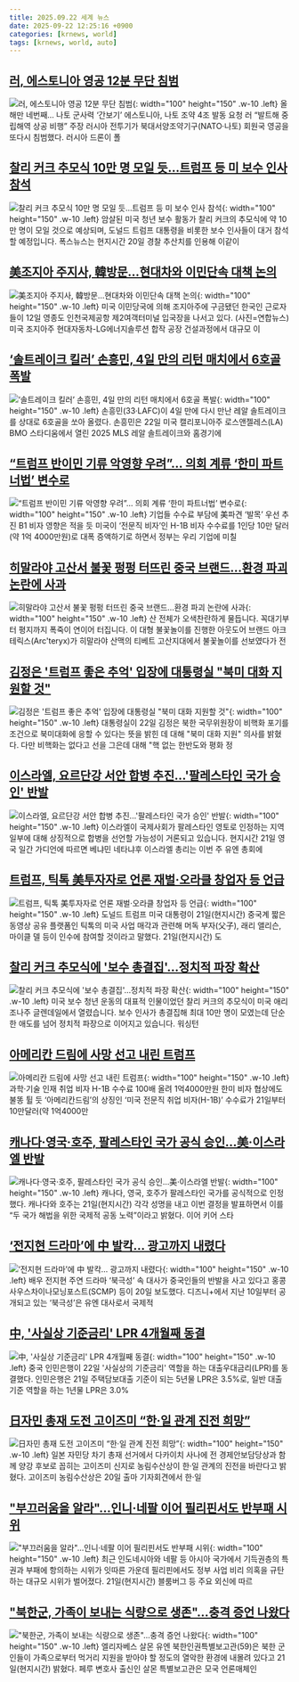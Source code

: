 ```yaml
---
title: 2025.09.22 세계 뉴스
date: 2025-09-22 12:25:16 +0900
categories: [krnews, world]
tags: [krnews, world, auto]
---
```

## [러, 에스토니아 영공 12분 무단 침범](https://n.news.naver.com/mnews/article/022/0004069914)

![러, 에스토니아 영공 12분 무단 침범](https://mimgnews.pstatic.net/image/origin/022/2025/09/21/4069914.jpg?type=nf220_150){: width="100" height="150" .w-10 .left}
올해만 네번째… 나토 군사력 ‘간보기’ 에스토니아, 나토 조약 4조 발동 요청 러 “발트해 중립해역 상공 비행” 주장 러시아 전투기가 북대서양조약기구(NATO·나토) 회원국 영공을 또다시 침범했다. 러시아 드론이 폴

## [찰리 커크 추모식 10만 명 모일 듯…트럼프 등 미 보수 인사 참석](https://n.news.naver.com/mnews/article/057/0001909542)

![찰리 커크 추모식 10만 명 모일 듯…트럼프 등 미 보수 인사 참석](https://mimgnews.pstatic.net/image/origin/057/2025/09/21/1909542.jpg?type=nf220_150){: width="100" height="150" .w-10 .left}
암살된 미국 청년 보수 활동가 찰리 커크의 추모식에 약 10만 명이 모일 것으로 예상되며, 도널드 트럼프 대통령을 비롯한 보수 인사들이 대거 참석할 예정입니다. 폭스뉴스는 현지시간 20일 경찰 추산치를 인용해 이같이

## [美조지아 주지사, 韓방문…현대차와 이민단속 대책 논의](https://n.news.naver.com/mnews/article/018/0006122023)

![美조지아 주지사, 韓방문…현대차와 이민단속 대책 논의](https://mimgnews.pstatic.net/image/origin/018/2025/09/22/6122023.jpg?type=nf220_150){: width="100" height="150" .w-10 .left}
미국 이민당국에 의해 조지아주에 구금됐던 한국인 근로자들이 12일 영종도 인천국제공항 제2여객터미널 입국장을 나서고 있다. (사진=연합뉴스) 미국 조지아주 현대자동차-LG에너지솔루션 합작 공장 건설과정에서 대규모 이

## [‘솔트레이크 킬러’ 손흥민, 4일 만의 리턴 매치에서 6호골 폭발](https://n.news.naver.com/mnews/article/032/0003397941)

![‘솔트레이크 킬러’ 손흥민, 4일 만의 리턴 매치에서 6호골 폭발](https://mimgnews.pstatic.net/image/origin/032/2025/09/22/3397941.jpg?type=nf220_150){: width="100" height="150" .w-10 .left}
손흥민(33·LAFC)이 4일 만에 다시 만난 레알 솔트레이크를 상대로 6호골을 쏘아 올렸다. 손흥민은 22일 미국 캘리포니아주 로스앤젤레스(LA) BMO 스타디움에서 열린 2025 MLS 레알 솔트레이크와 홈경기에

## [“트럼프 반이민 기류 악영향 우려”… 의회 계류 ‘한미 파트너법’ 변수로](https://n.news.naver.com/mnews/article/081/0003576635)

![“트럼프 반이민 기류 악영향 우려”… 의회 계류 ‘한미 파트너법’ 변수로](https://mimgnews.pstatic.net/image/origin/081/2025/09/22/3576635.jpg?type=nf220_150){: width="100" height="150" .w-10 .left}
기업들 수수료 부담에 美파견 ‘발목’ 우선 추진 B1 비자 영향은 적을 듯 미국이 ‘전문직 비자’인 H-1B 비자 수수료를 1인당 10만 달러(약 1억 4000만원)로 대폭 증액하기로 하면서 정부는 우리 기업에 미칠

## [히말라야 고산서 불꽃 펑펑 터뜨린 중국 브랜드…환경 파괴 논란에 사과](https://n.news.naver.com/mnews/article/422/0000783785)

![히말라야 고산서 불꽃 펑펑 터뜨린 중국 브랜드…환경 파괴 논란에 사과](https://mimgnews.pstatic.net/image/origin/422/2025/09/22/783785.jpg?type=nf220_150){: width="100" height="150" .w-10 .left}
산 전체가 오색찬란하게 물듭니다. 꼭대기부터 평지까지 폭죽이 연이어 터집니다. 이 대형 불꽃놀이를 진행한 아웃도어 브랜드 아크테릭스(Arc'teryx)가 히말라야 산맥의 티베트 고산지대에서 불꽃놀이를 선보였다가 전

## [김정은 '트럼프 좋은 추억' 입장에 대통령실 "북미 대화 지원할 것"](https://n.news.naver.com/mnews/article/448/0000558639)

![김정은 '트럼프 좋은 추억' 입장에 대통령실 "북미 대화 지원할 것"](https://mimgnews.pstatic.net/image/origin/448/2025/09/22/558639.jpg?type=nf220_150){: width="100" height="150" .w-10 .left}
대통령실이 22일 김정은 북한 국무위원장이 비핵화 포기를 조건으로 북미대화에 응할 수 있다는 뜻을 밝힌 데 대해 "북미 대화 지원" 의사를 밝혔다. 다만 비핵화는 없다고 선을 그은데 대해 "핵 없는 한반도와 평화 정

## [이스라엘, 요르단강 서안 합병 추진...'팔레스타인 국가 승인' 반발](https://n.news.naver.com/mnews/article/052/0002250105)

![이스라엘, 요르단강 서안 합병 추진...'팔레스타인 국가 승인' 반발](https://mimgnews.pstatic.net/image/origin/052/2025/09/22/2250105.jpg?type=nf220_150){: width="100" height="150" .w-10 .left}
이스라엘이 국제사회가 팔레스타인 영토로 인정하는 지역 일부에 대해 상징적으로 합병을 선언할 가능성이 거론되고 있습니다. 현지시간 21일 영국 일간 가디언에 따르면 베냐민 네타냐후 이스라엘 총리는 이번 주 유엔 총회에

## [트럼프, 틱톡 美투자자로 언론 재벌·오라클 창업자 등 언급](https://n.news.naver.com/mnews/article/018/0006122336)

![트럼프, 틱톡 美투자자로 언론 재벌·오라클 창업자 등 언급](https://mimgnews.pstatic.net/image/origin/018/2025/09/22/6122336.jpg?type=nf220_150){: width="100" height="150" .w-10 .left}
도널드 트럼프 미국 대통령이 21일(현지시간) 중국계 짧은 동영상 공유 플랫폼인 틱톡의 미국 사업 매각과 관련해 머독 부자(父子), 래리 앨리슨, 마이클 델 등이 인수에 참여할 것이라고 말했다. 21일(현지시간) 도

## [찰리 커크 추모식에 '보수 총결집'…정치적 파장 확산](https://n.news.naver.com/mnews/article/437/0000457776)

![찰리 커크 추모식에 '보수 총결집'…정치적 파장 확산](https://mimgnews.pstatic.net/image/origin/437/2025/09/22/457776.jpg?type=nf220_150){: width="100" height="150" .w-10 .left}
미국 보수 청년 운동의 대표적 인물이었던 찰리 커크의 추모식이 미국 애리조나주 글렌데일에서 열렸습니다. 보수 인사가 총결집해 최대 10만 명이 모였는데 단순한 애도를 넘어 정치적 파장으로 이어지고 있습니다. 워싱턴

## [아메리칸 드림에 사망 선고 내린 트럼프](https://n.news.naver.com/mnews/article/023/0003930509)

![아메리칸 드림에 사망 선고 내린 트럼프](https://mimgnews.pstatic.net/image/origin/023/2025/09/22/3930509.jpg?type=nf220_150){: width="100" height="150" .w-10 .left}
과학·기술 인재 취업 비자 H-1B 수수료 100배 올려 1억4000만원 한미 비자 협상에도 불똥 튈 듯 ‘아메리칸드림’의 상징인 ‘미국 전문직 취업 비자(H-1B)’ 수수료가 21일부터 10만달러(약 1억4000만

## [캐나다·영국·호주, 팔레스타인 국가 공식 승인…美·이스라엘 반발](https://n.news.naver.com/mnews/article/018/0006121864)

![캐나다·영국·호주, 팔레스타인 국가 공식 승인…美·이스라엘 반발](https://mimgnews.pstatic.net/image/origin/018/2025/09/21/6121864.jpg?type=nf220_150){: width="100" height="150" .w-10 .left}
캐나다, 영국, 호주가 팔레스타인 국가를 공식적으로 인정했다. 캐나다와 호주는 21일(현지시간) 각각 성명을 내고 이번 결정을 발표하면서 이를 “두 국가 해법을 위한 국제적 공동 노력”이라고 밝혔다. 이어 키어 스타

## [‘전지현 드라마’에 中 발칵… 광고까지 내렸다](https://n.news.naver.com/mnews/article/023/0003930415)

![‘전지현 드라마’에 中 발칵… 광고까지 내렸다](https://mimgnews.pstatic.net/image/origin/023/2025/09/21/3930415.jpg?type=nf220_150){: width="100" height="150" .w-10 .left}
배우 전지현 주연 드라마 ‘북극성’ 속 대사가 중국인들의 반발을 사고 있다고 홍콩 사우스차이나모닝포스트(SCMP) 등이 20일 보도했다. 디즈니+에서 지난 10일부터 공개되고 있는 ‘북극성’은 유엔 대사로서 국제적

## [中, '사실상 기준금리' LPR 4개월째 동결](https://n.news.naver.com/mnews/article/277/0005655471)

![中, '사실상 기준금리' LPR 4개월째 동결](https://mimgnews.pstatic.net/image/origin/277/2025/09/22/5655471.jpg?type=nf220_150){: width="100" height="150" .w-10 .left}
중국 인민은행이 22일 '사실상의 기준금리' 역할을 하는 대출우대금리(LPR)를 동결했다. 인민은행은 21일 주택담보대출 기준이 되는 5년물 LPR은 3.5%로, 일반 대출 기준 역할을 하는 1년물 LPR은 3.0%

## [日자민 총재 도전 고이즈미 “한·일 관계 진전 희망”](https://n.news.naver.com/mnews/article/005/0001803635)

![日자민 총재 도전 고이즈미 “한·일 관계 진전 희망”](https://mimgnews.pstatic.net/image/origin/005/2025/09/21/1803635.jpg?type=nf220_150){: width="100" height="150" .w-10 .left}
일본 자민당 차기 총재 선거에서 다카이치 사나에 전 경제안보담당상과 함께 양강 후보로 꼽히는 고이즈미 신지로 농림수산상이 한·일 관계의 진전을 바란다고 밝혔다. 고이즈미 농림수산상은 20일 출마 기자회견에서 한·일

## ["부끄러움을 알라"…인니·네팔 이어 필리핀서도 반부패 시위](https://n.news.naver.com/mnews/article/008/0005253462)

!["부끄러움을 알라"…인니·네팔 이어 필리핀서도 반부패 시위](https://mimgnews.pstatic.net/image/origin/008/2025/09/21/5253462.jpg?type=nf220_150){: width="100" height="150" .w-10 .left}
최근 인도네시아와 네팔 등 아시아 국가에서 기득권층의 특권과 부패에 항의하는 시위가 잇따른 가운데 필리핀에서도 정부 사업 비리 의혹을 규탄하는 대규모 시위가 벌어졌다. 21일(현지시간) 블룸버그 등 주요 외신에 따르

## ["북한군, 가족이 보내는 식량으로 생존"…충격 증언 나왔다](https://n.news.naver.com/mnews/article/015/0005188027)

!["북한군, 가족이 보내는 식량으로 생존"…충격 증언 나왔다](https://mimgnews.pstatic.net/image/origin/015/2025/09/22/5188027.jpg?type=nf220_150){: width="100" height="150" .w-10 .left}
엘리자베스 살몬 유엔 북한인권특별보고관(59)은 북한 군인들이 가족으로부터 먹거리 지원을 받아야 할 정도의 열악한 환경에 내몰려 있다고 21일(현지시간) 밝혔다. 페루 변호사 출신인 살몬 특별보고관은 모국 언론매체인

